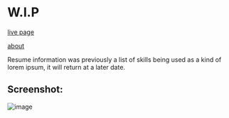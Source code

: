 # W.I.P
[live page](https://andrew.let-them.cyou)

[about](https://andrew.let-them.cyou/about.html)

Resume information was previously a list of skills being used as a kind of lorem ipsum, it will return at a later date.

## Screenshot:
![image](https://user-images.githubusercontent.com/45133114/134671732-15648e6f-9ac2-45e7-80e5-7a6adfc01c88.png)
